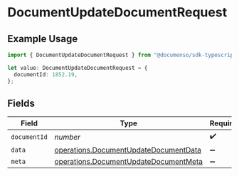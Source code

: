 # DocumentUpdateDocumentRequest

## Example Usage

```typescript
import { DocumentUpdateDocumentRequest } from "@documenso/sdk-typescript/models/operations";

let value: DocumentUpdateDocumentRequest = {
  documentId: 1852.19,
};
```

## Fields

| Field                                                                                          | Type                                                                                           | Required                                                                                       | Description                                                                                    |
| ---------------------------------------------------------------------------------------------- | ---------------------------------------------------------------------------------------------- | ---------------------------------------------------------------------------------------------- | ---------------------------------------------------------------------------------------------- |
| `documentId`                                                                                   | *number*                                                                                       | :heavy_check_mark:                                                                             | N/A                                                                                            |
| `data`                                                                                         | [operations.DocumentUpdateDocumentData](../../models/operations/documentupdatedocumentdata.md) | :heavy_minus_sign:                                                                             | N/A                                                                                            |
| `meta`                                                                                         | [operations.DocumentUpdateDocumentMeta](../../models/operations/documentupdatedocumentmeta.md) | :heavy_minus_sign:                                                                             | N/A                                                                                            |